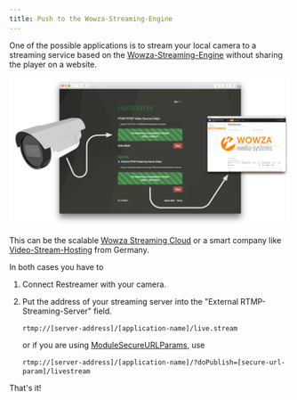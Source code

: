 ```yaml
---
title: Push to the Wowza-Streaming-Engine
---
```


One of the possible applications is to stream your local camera to a streaming service based on the <a target= "_blank" href="https://www.wowza.com/products/streaming-engine/">Wowza-Streaming-Engine</a> without sharing the player on a website. 

![Wowza](../img/guides-push-to-wowza.png)

This can be the scalable <a target= "_blank" href="https://www.wowza.com/products/streaming-cloud/">Wowza Streaming Cloud</a> or a smart company like <a target= "_blank" href="http://www.video-stream-hosting.com/">Video-Stream-Hosting</a> from Germany.

In both cases you have to

1. Connect Restreamer with your camera.

2. Put the address of your streaming server into the "External RTMP-Streaming-Server" field.   
   ```
   rtmp://[server-address]/[application-name]/live.stream
   ```

   or if you are using [ModuleSecureURLParams](https://www.wowza.com/forums/content.php?233-How-to-secure-publishing-from-an-RTMP-encoder-that-does-not-support-authentication), use
   ```
   rtmp://[server-address]/[application-name]/?doPublish=[secure-url-param]/livestream
   ```

That's it!
